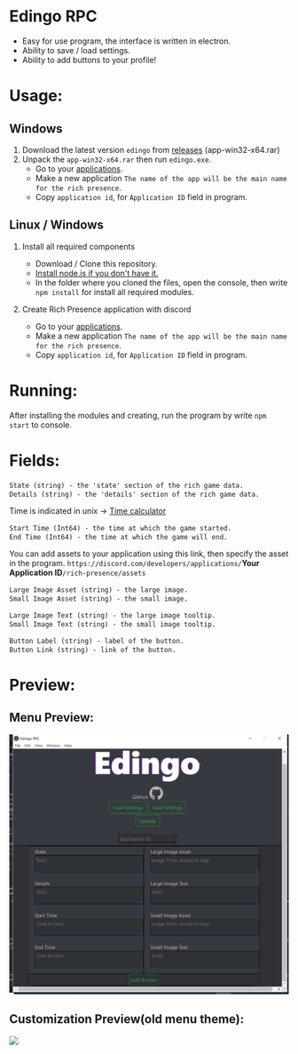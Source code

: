 # Edingo RPC
* Easy for use program, the interface is written in electron.
* Ability to save / load settings.
* Ability to add buttons to your profile!

# Usage:
## Windows
1. Download the latest version `edingo` from [releases](https://github.com/Sigma-cc/edingo-rpc/releases) (app-win32-x64.rar)
2. Unpack the `app-win32-x64.rar` then run `edingo.exe`.
    - Go to your [applications](https://discordapp.com/developers/applications/me).
    - Make a new application `The name of the app will be the main name for the rich presence`.
    - Copy `application id`, for  `Application ID` field in program.

## Linux / Windows
1. Install all required components
    - Download / Clone this repository.
    - [Install node.js if you don't have it.](https://nodejs.org/en/download/)
    - In the folder where you cloned the files, open the console, then write `npm install` for install all required modules.

2. Create Rich Presence application with discord
    - Go to your [applications](https://discordapp.com/developers/applications/me).
    - Make a new application `The name of the app will be the main name for the rich presence`.
    - Copy `application id`, for  `Application ID` field in program.
  
# Running:
After installing the modules and creating, run the program by write `npm start` to console.

# Fields:
```
State (string) - the 'state' section of the rich game data.
Details (string) - the 'details' section of the rich game data.
```
Time is indicated in unix -> [Time calculator](https://www.unixtimestamp.com/index.php)
```
Start Time (Int64) - the time at which the game started.
End Time (Int64) - the time at which the game will end.
```
You can add assets to your application using this link, then specify the asset in the program.
`https://discord.com/developers/applications/`**Your Application ID**`/rich-presence/assets`
```
Large Image Asset (string) - the large image.
Small Image Asset (string) - the small image.
```
```
Large Image Text (string) - the large image tooltip.
Small Image Text (string) - the small image tooltip.
```
```
Button Label (string) - label of the button.
Button Link (string) - link of the button.
```

# Preview:
## Menu Preview:
![](./img/menu.png)

## Customization Preview(old menu theme):
![](./img/preview.gif)
